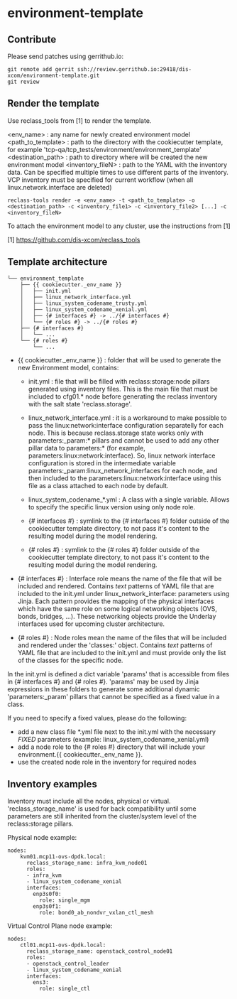 # environment-template

Contribute
----------

Please send patches using gerrithub.io:

```
git remote add gerrit ssh://review.gerrithub.io:29418/dis-xcom/environment-template.git
git review
```

Render the template
-------------------

Use reclass_tools from [1] to render the template.

<env_name> : any name for newly created environment model
<path_to_template> : path to the directory with the cookiecutter template, for example 'tcp-qa/tcp_tests/environment/environment_template'
<destination_path> : path to directory where will be created the new environment model
<inventory_fileN> : path to the YAML with the inventory data. Can be specified multiple times to use different parts of the inventory. VCP inventory must be specified for current workflow (when all linux.network.interface are deleted)


```
reclass-tools render -e <env_name> -t <path_to_template> -o <destination_path> -c <inventory_file1> -c <inventory_file2> [...] -c <inventory_fileN>
```

To attach the environment model to any cluster, use the instructions from [1]

[1] https://github.com/dis-xcom/reclass_tools


Template architecture
---------------------

```
└── environment_template
    ├── {{ cookiecutter._env_name }}
    │   ├── init.yml
    │   ├── linux_network_interface.yml
    │   ├── linux_system_codename_trusty.yml
    │   ├── linux_system_codename_xenial.yml
    │   ├── {# interfaces #} -> ../{# interfaces #}
    │   └── {# roles #} -> ../{# roles #}
    ├── {# interfaces #}
    │   └── ...
    └── {# roles #}
        └── ...
```

* {{ cookiecutter._env_name }} : folder that will be used to generate the new Environment model, contains:

  - init.yml : file that will be filled with reclass:storage:node pillars generated using inventory files. This is the main file that must be
               included to cfg01.* node before generating the reclass inventory with the salt state 'reclass.storage'.

  - linux_network_interface.yml : it is a workaround to make possible to pass the linux:network:interface configuration separatelly for each node.
                                  This is because reclass.storage state works only with parameters:_param:* pillars and cannot be used
                                  to add any other pillar data to parameters:* (for example, parameters:linux:network:interface).
                                  So, linux network interface configuration is stored in the intermediate variable parameters:_param:linux_network_interfaces
                                  for each node, and then included to the parameters:linux:network:interface using this file as a class attached
                                  to each node by default.
  - linux_system_codename_*.yml : A class with a single variable. Allows to specify the specific linux version using only node role.

  - {# interfaces #} : symlink to the {# interfaces #} folder outside of the cookiecutter template directory, to not pass it's content to the
                       resulting model during the model rendering.

  - {# roles #} : symlink to the {# roles #} folder outside of the cookiecutter template directory, to not pass it's content to the
                  resulting model during the model rendering.

* {# interfaces #} : Interface role means the name of the file that will be included and rendered.
                     Contains *text* patterns of YAML file that are included to the init.yml under linux_network_interface: parameters
                     using Jinja.
                     Each pattern provides the mapping of the physical interfaces which have the same role on some logical networking objects
                     (OVS, bonds, bridges, ...). These networking objects provide the Underlay interfaces used for upcoming cluster architecture.

* {# roles #} : Node roles mean the name of the files that will be included and rendered under the 'classes:' object.
                Contains *text* patterns of YAML file that are included to the init.yml and must provide only the
                list of the classes for the specific node.

In the init.yml is defined a dict variable 'params' that is accessible from files in {# interfaces #} and {# roles #}.
'params' may be used by Jinja expressions in these folders to generate some additional dynamic 'parameters:_param' pillars that cannot be specified
as a fixed value in a class.

If you need to specify a fixed values, please do the following:
- add a new class file *.yml file next to the init.yml with the necessary *FIXED* parameters (example: linux_system_codename_xenial.yml)
- add a node role to the {# roles #} directory that will include your environment.{{ cookiecutter._env_name }}.<class file from first step>
- use the created node role in the inventory for required nodes


Inventory examples
------------------

Inventory must include all the nodes, physical or virtual.
'reclass_storage_name' is used for back compatibility until some parameters
are still inherited from the cluster/system level of the reclass:storage pillars.

Physical node example:
```
nodes:
    kvm01.mcp11-ovs-dpdk.local:
      reclass_storage_name: infra_kvm_node01
      roles:
      - infra_kvm
      - linux_system_codename_xenial
      interfaces:
        enp3s0f0:
          role: single_mgm
        enp3s0f1:
          role: bond0_ab_nondvr_vxlan_ctl_mesh
```

Virtual Control Plane node example:
```
nodes:
    ctl01.mcp11-ovs-dpdk.local:
      reclass_storage_name: openstack_control_node01
      roles:
      - openstack_control_leader
      - linux_system_codename_xenial
      interfaces:
        ens3:
          role: single_ctl
```
